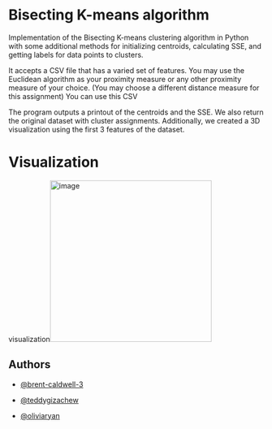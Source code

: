 # Bisecting K-means algorithm

Implementation of the Bisecting K-means clustering algorithm in Python with some additional methods for initializing centroids, calculating SSE, and getting labels for data points to clusters. 


It accepts a CSV file that has a varied set of features. You may use the Euclidean algorithm as your proximity measure or any other proximity measure of your choice. (You may choose a different distance measure for this assignment) You can use this CSV

The program outputs a printout of the centroids and the SSE. We also return the original dataset with cluster assignments. Additionally, we created a 3D visualization using the first 3 features of the dataset. 

# Visualization

visualization<img width="318" alt="image" src="https://user-images.githubusercontent.com/60460297/226241067-5a4d5371-b98a-4121-aa3c-2c653f9ba0b2.png">

## Authors

- [@brent-caldwell-3](https://github.com/brent-caldwell-3)

- [@teddygizachew](https://github.com/teddygizachew)

- [@oliviaryan]()

